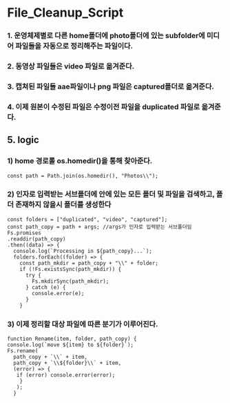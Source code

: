 # File_Cleanup_Script

### 1. 운영체제별로 다른 home폴더에 photo폴더에 있는 subfolder에 미디어 파일들을 자동으로 정리해주는 파일이다.

### 2. 동영상 파일들은 video 파일로 옮겨준다.

### 3. 캡쳐된 파일들 aae파일이나 png 파일은 captured폴더로 옮겨준다.

### 4. 이제 원본이 수정된 파일은 수정이전 파일을 duplicated 파일로 옮겨준다.

## 5. logic
  ### 1) home 경로롤 os.homedir()을 통해 찾아준다.
    const path = Path.join(os.homedir(), "Photos\\");
  ### 2) 인자로 입력받는 서브폴더에 안에 있는 모든 폴더 및 파일을 검색하고, 폴더 존재하지 않을시 폴더를 생성한다
    const folders = ["duplicated", "video", "captured"];
    const path_copy = path + args; //args가 인자로 입력받는 서브폴더임
    Fs.promises
    .readdir(path_copy)
    .then((data) => {
      console.log(`Processing in ${path_copy}...`);
      folders.forEach((folder) => {
        const path_mkdir = path_copy + "\\" + folder;
        if (!Fs.existsSync(path_mkdir)) {
          try {
            Fs.mkdirSync(path_mkdir);
          } catch (e) {
            console.error(e);
          }
        }
  ### 3) 이제 정리할 대상 파일에 따른 분기가 이루어진다.
    function Rename(item, folder, path_copy) {
    console.log(`move ${item} to ${folder}`);
    Fs.rename(
      path_copy + `\\` + item,
      path_copy + `\\${folder}\\` + item,
      (error) => {
       if (error) console.error(error);
        }
       );
      }
